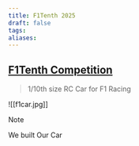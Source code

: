 ```yaml
---
title: F1Tenth 2025
draft: false
tags: 
aliases:
---
```

## [F1Tenth Competition](https://roboracer.ai/)
> 1/10th size RC Car for F1 Racing

![[f1car.jpg]]

> [!note]
> We built Our Car
